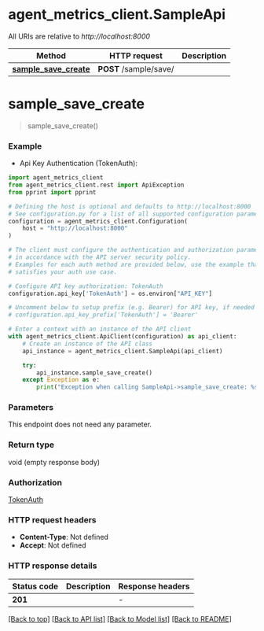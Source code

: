 # agent_metrics_client.SampleApi

All URIs are relative to *http://localhost:8000*

Method | HTTP request | Description
------------- | ------------- | -------------
[**sample_save_create**](SampleApi.md#sample_save_create) | **POST** /sample/save/ | 


# **sample_save_create**
> sample_save_create()

### Example

* Api Key Authentication (TokenAuth):

```python
import agent_metrics_client
from agent_metrics_client.rest import ApiException
from pprint import pprint

# Defining the host is optional and defaults to http://localhost:8000
# See configuration.py for a list of all supported configuration parameters.
configuration = agent_metrics_client.Configuration(
    host = "http://localhost:8000"
)

# The client must configure the authentication and authorization parameters
# in accordance with the API server security policy.
# Examples for each auth method are provided below, use the example that
# satisfies your auth use case.

# Configure API key authorization: TokenAuth
configuration.api_key['TokenAuth'] = os.environ["API_KEY"]

# Uncomment below to setup prefix (e.g. Bearer) for API key, if needed
# configuration.api_key_prefix['TokenAuth'] = 'Bearer'

# Enter a context with an instance of the API client
with agent_metrics_client.ApiClient(configuration) as api_client:
    # Create an instance of the API class
    api_instance = agent_metrics_client.SampleApi(api_client)

    try:
        api_instance.sample_save_create()
    except Exception as e:
        print("Exception when calling SampleApi->sample_save_create: %s\n" % e)
```



### Parameters

This endpoint does not need any parameter.

### Return type

void (empty response body)

### Authorization

[TokenAuth](../README.md#TokenAuth)

### HTTP request headers

 - **Content-Type**: Not defined
 - **Accept**: Not defined

### HTTP response details

| Status code | Description | Response headers |
|-------------|-------------|------------------|
**201** |  |  -  |

[[Back to top]](#) [[Back to API list]](../README.md#documentation-for-api-endpoints) [[Back to Model list]](../README.md#documentation-for-models) [[Back to README]](../README.md)

